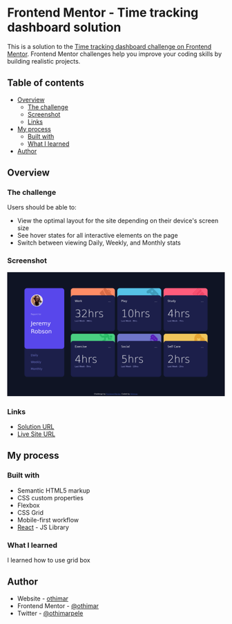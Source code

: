 # Frontend Mentor - Time tracking dashboard solution

This is a solution to the [Time tracking dashboard challenge on Frontend Mentor](https://www.frontendmentor.io/challenges/time-tracking-dashboard-UIQ7167Jw). Frontend Mentor challenges help you improve your coding skills by building realistic projects. 

## Table of contents

- [Overview](#overview)
  - [The challenge](#the-challenge)
  - [Screenshot](#screenshot)
  - [Links](#links)
- [My process](#my-process)
  - [Built with](#built-with)
  - [What I learned](#what-i-learned)
- [Author](#author)


## Overview

### The challenge

Users should be able to:

- View the optimal layout for the site depending on their device's screen size
- See hover states for all interactive elements on the page
- Switch between viewing Daily, Weekly, and Monthly stats

### Screenshot

![](./screenshot.png)



### Links

- [Solution URL](https://github.com/othimar/frontend-mentor-time-tracking-dashboard)
- [Live Site URL](https://frontend-mentor-time-tracking-dashboard-seven.vercel.app/)

## My process

### Built with

- Semantic HTML5 markup
- CSS custom properties
- Flexbox
- CSS Grid
- Mobile-first workflow
- [React](https://reactjs.org/) - JS Library


### What I learned

I learned how to use grid box



## Author

- Website - [othimar](https://portfolio-othimar.vercel.app/)
- Frontend Mentor - [@othimar](https://www.frontendmentor.io/profile/othimar)
- Twitter - [@othimarpele](https://www.twitter.com/othimarpele)
